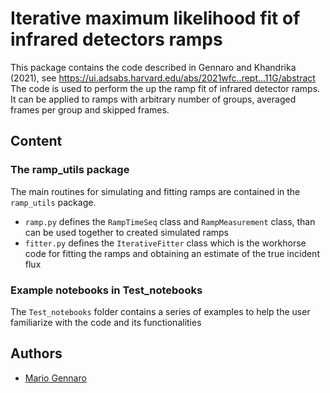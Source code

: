 # Iterative maximum likelihood fit of infrared detectors ramps

This package contains the code described in Gennaro and Khandrika (2021), see https://ui.adsabs.harvard.edu/abs/2021wfc..rept...11G/abstract
The code is used to perform the up the ramp fit of infrared detector ramps.
It can be applied to ramps with arbitrary number of groups, averaged frames per group and skipped frames.

## Content

### The ramp_utils package
The main routines for simulating and fitting ramps are contained in the `ramp_utils` package.
 - `ramp.py` defines the `RampTimeSeq` class and `RampMeasurement` class, than can be used together to created simulated ramps
 - `fitter.py` defines the `IterativeFitter` class which is the workhorse code for fitting the ramps and obtaining an estimate of the true incident flux

### Example notebooks in Test_notebooks
The `Test_notebooks` folder contains a series of examples to help the user familiarize with the code and its functionalities


## Authors

 - [Mario Gennaro](https://github.com/mgennaro)
